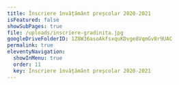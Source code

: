 ```yaml
---
title: Înscriere învățământ preșcolar 2020-2021
isFeatured: false
showSubPages: true
file: /uploads/inscriere-gradinita.jpg
googleDriveFolderID: 1Z8W36asoAkfsxquKDvge8VqmGv8r9UAC
permalink: true
eleventyNavigation:
  showInMenu: true
  order: 11
  key: Înscriere învățământ preșcolar 2020-2021
---
```


[](/uploads/Informații-privind-înscrierea-la-clasa-pregătitoare-2021-2022.pdf)
